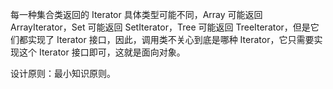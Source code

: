 每一种集合类返回的 Iterator 具体类型可能不同，Array 可能返回 ArrayIterator，Set 可能返回 SetIterator，Tree 可能返回 TreeIterator，但是它们都实现了 Iterator 接口，因此，调用类不关心到底是哪种 Iterator，它只需要实现这个 Iterator 接口即可，这就是面向对象。

设计原则：最小知识原则。